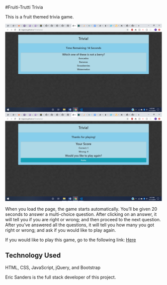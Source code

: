 #Fruiti-Trutti Trivia  

This is a fruit themed trivia game.

![fruit](/mdImages/Screenshot9.png) ![fruit](/mdImages/Screenshot10.png)

When you load the page, the game starts automatically.  You’ll be given 20 seconds to answer a multi-choice question.  After clicking on an answer, it will tell you if you are right or wrong; and then proceed to the next question.  After you’ve answered all the questions, it will tell you how many you got right or wrong; and ask if you would like to play again.  

If you would like to play this game, go to the following link: [Here](https://bigecire.github.io/Fruiti-Trutti-Trivia/)

## Technology Used
HTML, CSS, JavaScript, jQuery, and Bootstrap

Eric Sanders is the full stack developer of this project.
